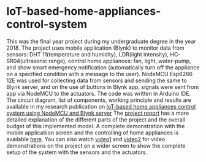 # IoT-based-home-appliances-control-system
This was the final year project during my undergraduate degree in the year 2018. The project uses mobile application (Blynk) to monitor data from sensors: DHT 11(temperature and humidity), LDR(light intensity), HC-SR04(ultrasonic range), control home appliances: fan, light, water-pump, and show smart emergency notification (automatically turn off the appliance on a specified condition with a message to the user). NodeMCU Esp8266 12E was used for collecting data from sensors and sending the same to Blynk server, and on the use of buttons in Blynk app, signals were sent from app via NodeMCU to the actuators. The code was written in Arduino IDE.
The circuit diagram, list of components, working principle and results are available in my research publication on [IoT-based home appliances control system using NodeMCU and Blynk server](https://iarjset.com/wp-content/uploads/2018/06/IARJSET-3.pdf)
The [project report](https://github.com/RudrenduMahindar/IoT-based-home-appliances-control-system/blob/master/home%20automation%20report1.pdf) 
has a more detailed explanation of the different parts of the project and the overall budget of this implemented model. A complete demonstration with the mobile applicatiion screen and the controlling of home appliances is available [here](https://www.youtube.com/watch?v=DvJrn65j6ko&list=LL3kaQXxf0x6IwPUPmq_CH6g&index=2&t=51s). You can also watch [video1](https://youtu.be/OtwAG_-bGk0) and [video2](https://youtu.be/sKEfZxkykHY) for video demonstrations on the project on a wider screen to show the complete setup of the system with the sensors and the actuators.
